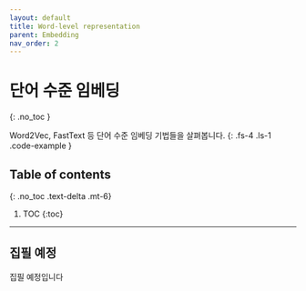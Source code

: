 ```yaml
---
layout: default
title: Word-level representation
parent: Embedding
nav_order: 2
---
```


# 단어 수준 임베딩
{: .no_toc }

Word2Vec, FastText 등 단어 수준 임베딩 기법들을 살펴봅니다.
{: .fs-4 .ls-1 .code-example }

## Table of contents
{: .no_toc .text-delta .mt-6}

1. TOC
{:toc}

---

## 집필 예정

집필 예정입니다
